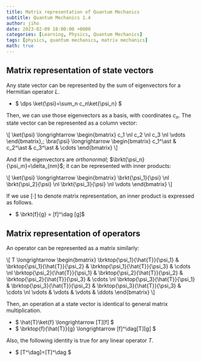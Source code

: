 ```yaml
---
title: Matrix representation of Quantum Mechanics
subtitle: Quantum Mechanics 1.4
author: jiho
date: 2023-02-09 18:00:00 +0800
categories: [Learning, Physics, Quantum Mechanics]
tags: [physics, quantum mechanics, matrix mechanics]
math: true
---
```


## Matrix representation of state vectors

Any state vector can be represented by the sum of eigenvectors for a Hermitian operator $L$.
* $ \dps \ket{\psi}=\sum_n c_n\ket{\psi_n} $

Then, we can use those eigenvectors as a basis, with coordinates $c_n$.
The state vector can be represented as a column vector:

\\[ \ket{\psi} \longrightarrow \begin{bmatrix} c_1 \nl c_2 \nl c_3 \nl \vdots \end{bmatrix},\;
\bra{\psi} \longrightarrow \begin{bmatrix} c_1^\ast & c_2^\ast & c_3^\ast & \cdots \end{bmatrix} \\]

And if the eigenvectors are _orthonormal_; $\brkt{\psi_n}{\psi_m}=\delta_{nm}$;
it can be represented with inner products: 

\\[ \ket{\psi} \longrightarrow
\begin{bmatrix} \brkt{\psi_1}{\psi} \nl \brkt{\psi_2}{\psi} \nl \brkt{\psi_3}{\psi} \nl \vdots \end{bmatrix} \\]

If we use $[\cdot]$ to denote matrix representation, an inner product is expressed as follows.
* $ \brkt{f}{g} = [f]^\dag [g]$

## Matrix representation of operators

An operator can be represented as a matrix similarly:

\\[ T \longrightarrow
\begin{bmatrix}
\brktop{\psi_1}{\hat{T}}{\psi_1} & \brktop{\psi_1}{\hat{T}}{\psi_2} & \brktop{\psi_1}{\hat{T}}{\psi_3} & \cdots \nl
\brktop{\psi_2}{\hat{T}}{\psi_1} & \brktop{\psi_2}{\hat{T}}{\psi_2} & \brktop{\psi_2}{\hat{T}}{\psi_3} & \cdots \nl
\brktop{\psi_3}{\hat{T}}{\psi_1} & \brktop{\psi_3}{\hat{T}}{\psi_2} & \brktop{\psi_3}{\hat{T}}{\psi_3} & \cdots \nl
\vdots & \vdots & \vdots & \ddots
\end{bmatrix} \\]

Then, an operation at a state vector is identical to general matrix multiplication.

* $ \hat{T}\ket{f} \longrightarrow [T][f] $
* $ \brktop{f}{\hat{T}}{g} \longrightarrow [f]^\dag[T][g] $

Also, the following identity is true for any linear operator $T$.
* $ [T^\dag]=[T]^\dag $
